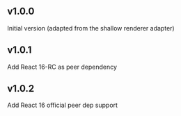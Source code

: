 ## v1.0.0

Initial version (adapted from the shallow renderer adapter)

## v1.0.1

Add React 16-RC as peer dependency

## v1.0.2

Add React 16 official peer dep support
